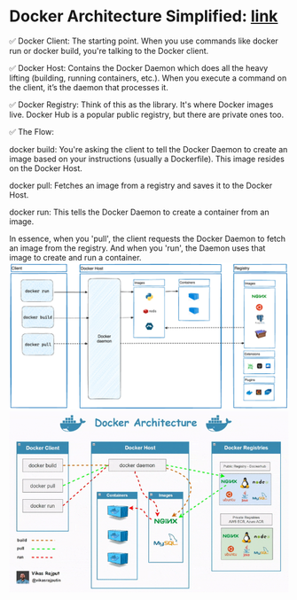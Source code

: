 # Docker Architecture Simplified: [link](https://www.linkedin.com/posts/vikasrajputin_docker-architecture-simplified-docker-activity-7111937191097831424-LdAx/?utm_source=share&utm_medium=member_desktop)

✅ Docker Client: The starting point. When you use commands like docker run or docker build, you're talking to the Docker client.

✅ Docker Host: Contains the Docker Daemon which does all the heavy lifting (building, running containers, etc.). When you execute a command on the client, it’s the daemon that processes it.

✅ Docker Registry: Think of this as the library. It's where Docker images live. Docker Hub is a popular public registry, but there are private ones too.

✅ The Flow:

docker build: You're asking the client to tell the Docker Daemon to create an image based on your instructions (usually a Dockerfile). This image resides on the Docker Host.

docker pull: Fetches an image from a registry and saves it to the Docker Host.

docker run: This tells the Docker Daemon to create a container from an image.

In essence, when you 'pull', the client requests the Docker Daemon to fetch an image from the registry. And when you 'run', the Daemon uses that image to create and run a container.
![Docker architecture](../images/docker-architecture.png)
![Architecture Simplified](../images/architectures01.gif)